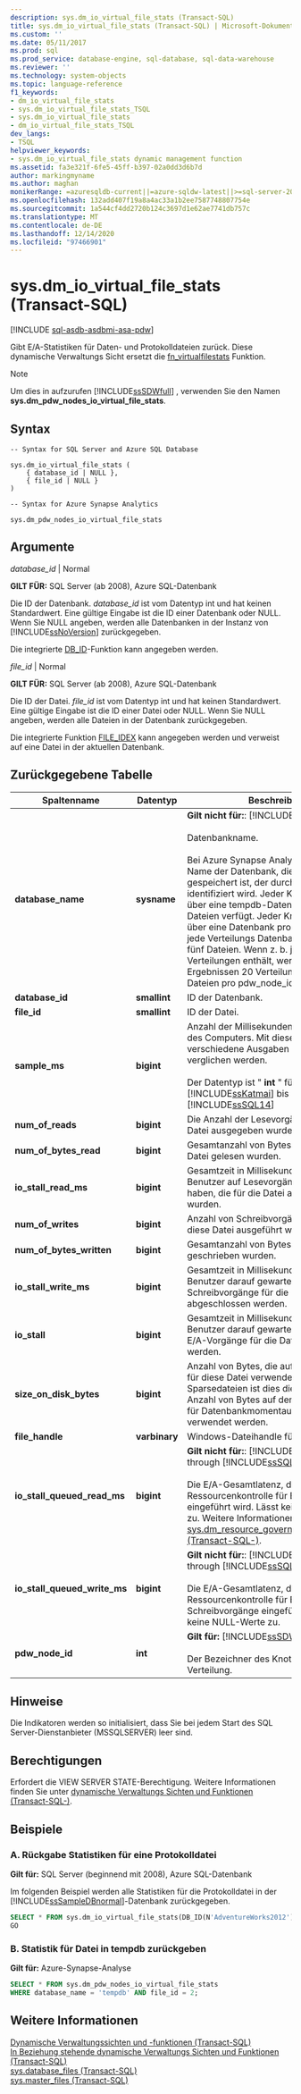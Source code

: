 ```yaml
---
description: sys.dm_io_virtual_file_stats (Transact-SQL)
title: sys.dm_io_virtual_file_stats (Transact-SQL) | Microsoft-Dokumentation
ms.custom: ''
ms.date: 05/11/2017
ms.prod: sql
ms.prod_service: database-engine, sql-database, sql-data-warehouse
ms.reviewer: ''
ms.technology: system-objects
ms.topic: language-reference
f1_keywords:
- dm_io_virtual_file_stats
- sys.dm_io_virtual_file_stats_TSQL
- sys.dm_io_virtual_file_stats
- dm_io_virtual_file_stats_TSQL
dev_langs:
- TSQL
helpviewer_keywords:
- sys.dm_io_virtual_file_stats dynamic management function
ms.assetid: fa3e321f-6fe5-45ff-b397-02a0dd3d6b7d
author: markingmyname
ms.author: maghan
monikerRange: =azuresqldb-current||=azure-sqldw-latest||>=sql-server-2016||>=sql-server-linux-2017||=azuresqldb-mi-current
ms.openlocfilehash: 132add407f19a8a4ac33a1b2ee7587748807754e
ms.sourcegitcommit: 1a544cf4dd2720b124c3697d1e62ae7741db757c
ms.translationtype: MT
ms.contentlocale: de-DE
ms.lasthandoff: 12/14/2020
ms.locfileid: "97466901"
---
```

# <a name="sysdm_io_virtual_file_stats-transact-sql"></a>sys.dm_io_virtual_file_stats (Transact-SQL)
[!INCLUDE [sql-asdb-asdbmi-asa-pdw](../../includes/applies-to-version/sql-asdb-asdbmi-asa.md)]

  Gibt E/A-Statistiken für Daten- und Protokolldateien zurück. Diese dynamische Verwaltungs Sicht ersetzt die [fn_virtualfilestats](../../relational-databases/system-functions/sys-fn-virtualfilestats-transact-sql.md) Funktion.  
  
> [!NOTE]  
>  Um dies in aufzurufen [!INCLUDE[ssSDWfull](../../includes/sssdwfull-md.md)] , verwenden Sie den Namen **sys.dm_pdw_nodes_io_virtual_file_stats**. 

## <a name="syntax"></a>Syntax  
  
```  
-- Syntax for SQL Server and Azure SQL Database

sys.dm_io_virtual_file_stats (   
    { database_id | NULL },  
    { file_id | NULL }  
)  
```  

```  
-- Syntax for Azure Synapse Analytics

sys.dm_pdw_nodes_io_virtual_file_stats
```
  
## <a name="arguments"></a>Argumente  


 *database_id* | Normal

 **GILT FÜR:** SQL Server (ab 2008), Azure SQL-Datenbank

 Die ID der Datenbank. *database_id* ist vom Datentyp int und hat keinen Standardwert. Eine gültige Eingabe ist die ID einer Datenbank oder NULL. Wenn Sie NULL angeben, werden alle Datenbanken in der Instanz von [!INCLUDE[ssNoVersion](../../includes/ssnoversion-md.md)] zurückgegeben.  
  
 Die integrierte [DB_ID](../../t-sql/functions/db-id-transact-sql.md)-Funktion kann angegeben werden.  
  
*file_id* | Normal

**GILT FÜR:** SQL Server (ab 2008), Azure SQL-Datenbank
 
Die ID der Datei. *file_id* ist vom Datentyp int und hat keinen Standardwert. Eine gültige Eingabe ist die ID einer Datei oder NULL. Wenn Sie NULL angeben, werden alle Dateien in der Datenbank zurückgegeben.  
  
 Die integrierte Funktion [FILE_IDEX](../../t-sql/functions/file-idex-transact-sql.md) kann angegeben werden und verweist auf eine Datei in der aktuellen Datenbank.  
  
## <a name="table-returned"></a>Zurückgegebene Tabelle  
  
|Spaltenname|Datentyp|Beschreibung|  
|-----------------|---------------|-----------------|  
|**database_name**|**sysname**|**Gilt nicht für:**: [!INCLUDE[ssNoVersion](../../includes/ssnoversion-md.md)] .<br /><br /> Datenbankname.</br></br>Bei Azure Synapse Analytics ist dies der Name der Datenbank, die auf dem Knoten gespeichert ist, der durch pdw_node_id identifiziert wird. Jeder Knoten verfügt über eine tempdb-Datenbank, die über 13 Dateien verfügt. Jeder Knoten verfügt auch über eine Datenbank pro Verteilung, und jede Verteilungs Datenbank verfügt über fünf Dateien. Wenn z. b. jeder Knoten vier Verteilungen enthält, werden in den Ergebnissen 20 Verteilungsdaten Bank Dateien pro pdw_node_id angezeigt. 
|**database_id**|**smallint**|ID der Datenbank.|  
|**file_id**|**smallint**|ID der Datei.|  
|**sample_ms**|**bigint**|Anzahl der Millisekunden seit dem Starten des Computers. Mit dieser Spalte können verschiedene Ausgaben dieser Funktion verglichen werden.</br></br>Der Datentyp ist " **int** " für [!INCLUDE[ssKatmai](../../includes/sskatmai-md.md)] bis [!INCLUDE[ssSQL14](../../includes/sssql14-md.md)]|  
|**num_of_reads**|**bigint**|Die Anzahl der Lesevorgänge, die für die Datei ausgegeben wurden.|  
|**num_of_bytes_read**|**bigint**|Gesamtanzahl von Bytes, die aus dieser Datei gelesen wurden.|  
|**io_stall_read_ms**|**bigint**|Gesamtzeit in Millisekunden, die die Benutzer auf Lesevorgänge gewartet haben, die für die Datei ausgegeben wurden.|  
|**num_of_writes**|**bigint**|Anzahl von Schreibvorgängen, die für diese Datei ausgeführt wurden.|  
|**num_of_bytes_written**|**bigint**|Gesamtanzahl von Bytes, die in die Datei geschrieben wurden.|  
|**io_stall_write_ms**|**bigint**|Gesamtzeit in Millisekunden, die die Benutzer darauf gewartet haben, dass Schreibvorgänge für die Datei abgeschlossen werden.|  
|**io_stall**|**bigint**|Gesamtzeit in Millisekunden, die die Benutzer darauf gewartet haben, dass E/A-Vorgänge für die Datei abgeschlossen werden.|  
|**size_on_disk_bytes**|**bigint**|Anzahl von Bytes, die auf dem Datenträger für diese Datei verwendet werden. Für Sparsedateien ist dies die tatsächliche Anzahl von Bytes auf dem Datenträger, die für Datenbankmomentaufnahmen verwendet werden.|  
|**file_handle**|**varbinary**|Windows-Dateihandle für diese Datei.|  
|**io_stall_queued_read_ms**|**bigint**|**Gilt nicht für:**: [!INCLUDE[ssKatmai](../../includes/sskatmai-md.md)] through [!INCLUDE[ssSQL12](../../includes/sssql11-md.md)] .<br /><br /> Die E/A-Gesamtlatenz, die durch die Ressourcenkontrolle für E/A-Lesevorgänge eingeführt wird. Lässt keine NULL-Werte zu. Weitere Informationen finden Sie unter [sys.dm_resource_governor_resource_pools &#40;Transact-SQL-&#41;](../../relational-databases/system-dynamic-management-views/sys-dm-resource-governor-resource-pools-transact-sql.md).|  
|**io_stall_queued_write_ms**|**bigint**|**Gilt nicht für:**: [!INCLUDE[ssKatmai](../../includes/sskatmai-md.md)] through [!INCLUDE[ssSQL12](../../includes/sssql11-md.md)] .<br /><br />  Die E/A-Gesamtlatenz, die durch die Ressourcenkontrolle für E/A-Schreibvorgänge eingeführt wird. Lässt keine NULL-Werte zu.|
|**pdw_node_id**|**int**|**Gilt für:** [!INCLUDE[ssSDW](../../includes/sssdw-md.md)]</br></br>Der Bezeichner des Knotens für die Verteilung.
 
## <a name="remarks"></a>Hinweise
Die Indikatoren werden so initialisiert, dass Sie bei jedem Start des SQL Server-Dienstanbieter (MSSQLSERVER) leer sind.
  
## <a name="permissions"></a>Berechtigungen  
 Erfordert die VIEW SERVER STATE-Berechtigung. Weitere Informationen finden Sie unter [dynamische Verwaltungs Sichten und Funktionen &#40;Transact-SQL-&#41;](~/relational-databases/system-dynamic-management-views/system-dynamic-management-views.md).  
  
## <a name="examples"></a>Beispiele  

### <a name="a-return-statistics-for-a-log-file"></a>A. Rückgabe Statistiken für eine Protokolldatei

**Gilt für:** SQL Server (beginnend mit 2008), Azure SQL-Datenbank

 Im folgenden Beispiel werden alle Statistiken für die Protokolldatei in der [!INCLUDE[ssSampleDBnormal](../../includes/sssampledbnormal-md.md)]-Datenbank zurückgegeben.  
  
```sql  
SELECT * FROM sys.dm_io_virtual_file_stats(DB_ID(N'AdventureWorks2012'), 2);  
GO  
```  
  
### <a name="b-return-statistics-for-file-in-tempdb"></a>B. Statistik für Datei in tempdb zurückgeben

**Gilt für:** Azure-Synapse-Analyse

```sql
SELECT * FROM sys.dm_pdw_nodes_io_virtual_file_stats 
WHERE database_name = 'tempdb' AND file_id = 2;

```

## <a name="see-also"></a>Weitere Informationen  
 [Dynamische Verwaltungssichten und -funktionen &#40;Transact-SQL&#41;](~/relational-databases/system-dynamic-management-views/system-dynamic-management-views.md)   
 [In Beziehung stehende dynamische Verwaltungs Sichten und Funktionen &#40;Transact-SQL&#41;](../../relational-databases/system-dynamic-management-views/i-o-related-dynamic-management-views-and-functions-transact-sql.md)   
 [sys.database_files &#40;Transact-SQL&#41;](../../relational-databases/system-catalog-views/sys-database-files-transact-sql.md)   
 [sys.master_files &#40;Transact-SQL&#41;](../../relational-databases/system-catalog-views/sys-master-files-transact-sql.md)  
  
  

